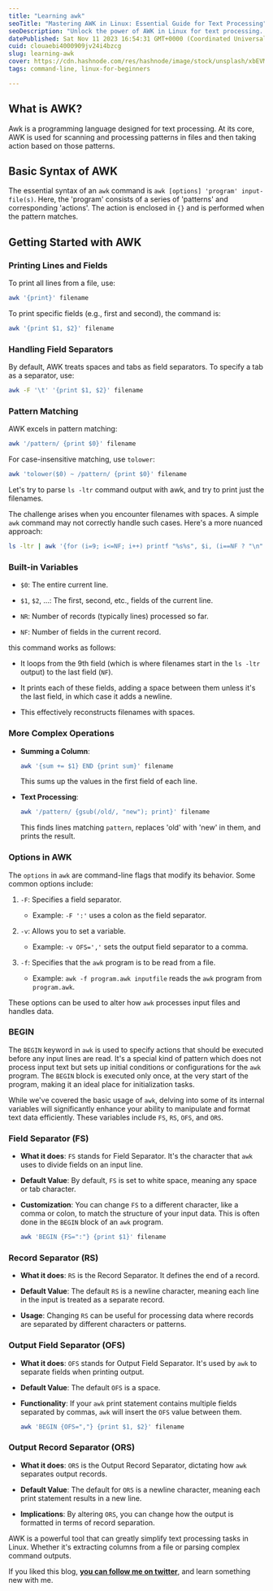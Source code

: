 ```yaml
---
title: "Learning awk"
seoTitle: "Mastering AWK in Linux: Essential Guide for Text Processing"
seoDescription: "Unlock the power of AWK in Linux for text processing. Learn field separators, pattern matching, and data extraction in this concise, expert guide"
datePublished: Sat Nov 11 2023 16:54:31 GMT+0000 (Coordinated Universal Time)
cuid: clouaebi4000909jv24i4bzcg
slug: learning-awk
cover: https://cdn.hashnode.com/res/hashnode/image/stock/unsplash/xbEVM6oJ1Fs/upload/faed30dd4cc198f2a7de5b6f70675c1f.jpeg
tags: command-line, linux-for-beginners

---
```


## **What is AWK?**

Awk is a programming language designed for text processing. At its core, AWK is used for scanning and processing patterns in files and then taking action based on those patterns.

## **Basic Syntax of AWK**

The essential syntax of an `awk` command is `awk [options] 'program' input-file(s)`. Here, the 'program' consists of a series of 'patterns' and corresponding 'actions'. The action is enclosed in `{}` and is performed when the pattern matches.

## **Getting Started with AWK**

### **Printing Lines and Fields**

To print all lines from a file, use:

```bash
awk '{print}' filename
```

To print specific fields (e.g., first and second), the command is:

```bash
awk '{print $1, $2}' filename
```

### **Handling Field Separators**

By default, AWK treats spaces and tabs as field separators. To specify a tab as a separator, use:

```bash
awk -F '\t' '{print $1, $2}' filename
```

### **Pattern Matching**

AWK excels in pattern matching:

```bash
awk '/pattern/ {print $0}' filename
```

For case-insensitive matching, use `tolower`:

```bash
awk 'tolower($0) ~ /pattern/ {print $0}' filename
```

Let's try to parse `ls -ltr` command output with awk, and try to print just the filenames.

The challenge arises when you encounter filenames with spaces. A simple `awk` command may not correctly handle such cases. Here's a more nuanced approach:

```bash
ls -ltr | awk '{for (i=9; i<=NF; i++) printf "%s%s", $i, (i==NF ? "\n" : " ")}'
```

### **Built-in Variables**

* `$0`: The entire current line.
    
* `$1`, `$2`, ...: The first, second, etc., fields of the current line.
    
* `NR`: Number of records (typically lines) processed so far.
    
* `NF`: Number of fields in the current record.
    

this command works as follows:

* It loops from the 9th field (which is where filenames start in the `ls -ltr` output) to the last field (`NF`).
    
* It prints each of these fields, adding a space between them unless it's the last field, in which case it adds a newline.
    
* This effectively reconstructs filenames with spaces.
    

### **More Complex Operations**

* **Summing a Column**:
    
    ```bash
    awk '{sum += $1} END {print sum}' filename
    ```
    
    This sums up the values in the first field of each line.
    
* **Text Processing**:
    
    ```bash
    awk '/pattern/ {gsub(/old/, "new"); print}' filename
    ```
    
    This finds lines matching `pattern`, replaces 'old' with 'new' in them, and prints the result.
    

### **Options in AWK**

The `options` in `awk` are command-line flags that modify its behavior. Some common options include:

1. `-F`: Specifies a field separator.
    
    * Example: `-F ':'` uses a colon as the field separator.
        
2. `-v`: Allows you to set a variable.
    
    * Example: `-v OFS=','` sets the output field separator to a comma.
        
3. `-f`: Specifies that the `awk` program is to be read from a file.
    
    * Example: `awk -f program.awk inputfile` reads the `awk` program from `program.awk`.
        

These options can be used to alter how `awk` processes input files and handles data.

### BEGIN

The `BEGIN` keyword in `awk` is used to specify actions that should be executed before any input lines are read. It's a special kind of pattern which does not process input text but sets up initial conditions or configurations for the `awk` program. The `BEGIN` block is executed only once, at the very start of the program, making it an ideal place for initialization tasks.

While we've covered the basic usage of `awk`, delving into some of its internal variables will significantly enhance your ability to manipulate and format text data efficiently. These variables include `FS`, `RS`, `OFS`, and `ORS`.

### **Field Separator (FS)**

* **What it does**: `FS` stands for Field Separator. It's the character that `awk` uses to divide fields on an input line.
    
* **Default Value**: By default, `FS` is set to white space, meaning any space or tab character.
    
* **Customization**: You can change `FS` to a different character, like a comma or colon, to match the structure of your input data. This is often done in the `BEGIN` block of an `awk` program.
    
    ```bash
    awk 'BEGIN {FS=":"} {print $1}' filename
    ```
    

### **Record Separator (RS)**

* **What it does**: `RS` is the Record Separator. It defines the end of a record.
    
* **Default Value**: The default `RS` is a newline character, meaning each line in the input is treated as a separate record.
    
* **Usage**: Changing `RS` can be useful for processing data where records are separated by different characters or patterns.
    

### **Output Field Separator (OFS)**

* **What it does**: `OFS` stands for Output Field Separator. It's used by `awk` to separate fields when printing output.
    
* **Default Value**: The default `OFS` is a space.
    
* **Functionality**: If your `awk` print statement contains multiple fields separated by commas, `awk` will insert the `OFS` value between them.
    
    ```bash
    awk 'BEGIN {OFS=","} {print $1, $2}' filename
    ```
    

### **Output Record Separator (ORS)**

* **What it does**: `ORS` is the Output Record Separator, dictating how `awk` separates output records.
    
* **Default Value**: The default for `ORS` is a newline character, meaning each print statement results in a new line.
    
* **Implications**: By altering `ORS`, you can change how the output is formatted in terms of record separation.
    

AWK is a powerful tool that can greatly simplify text processing tasks in Linux. Whether it's extracting columns from a file or parsing complex command outputs.

If you liked this blog, [**you can follow me on twitter**](https://twitter.com/nkalra0123), and learn something new with me.